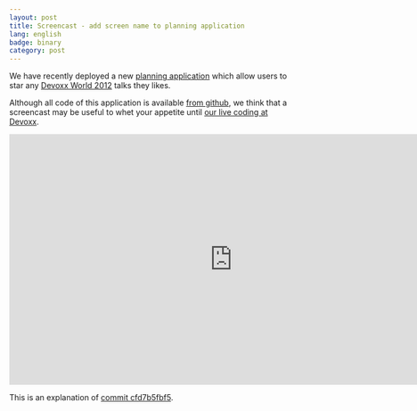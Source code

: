 ```yaml
---
layout: post
title: Screencast - add screen name to planning application
lang: english
badge: binary
category: post
---
```


We have recently deployed a new [planning application](http://fight.code-story.net/planning.html) which allow users to
star any [Devoxx World 2012](http://www.devoxx.com) talks they likes.

Although all code of this application is available [from github](https://github.com/CodeStory/code-story-world), we
think that a screencast may be useful to whet your appetite until
[our live coding at Devoxx](http://devoxx.com/display/DV12/Code+Story).

<iframe width="800" height="450" src="http://www.youtube.com/embed/6BDr4_XN1d4?rel=0" frameborder="0" allowfullscreen="allowfullscreen">screencast</iframe>

This is an explanation of [commit cfd7b5fbf5](https://github.com/CodeStory/code-story-world/commit/cfd7b5fbf56dd9c48e476bfa3a8bf1915b62de1d).

